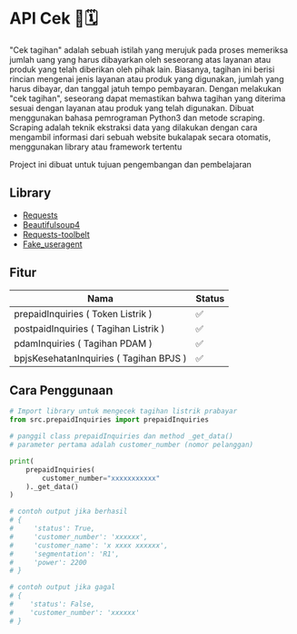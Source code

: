 # API Cek 📑🗓

"Cek tagihan" adalah sebuah istilah yang merujuk pada proses memeriksa jumlah uang yang harus dibayarkan oleh seseorang
atas layanan atau produk yang telah diberikan oleh pihak lain. Biasanya, tagihan ini berisi rincian mengenai jenis
layanan atau produk yang digunakan, jumlah yang harus dibayar, dan tanggal jatuh tempo pembayaran. Dengan melakukan "cek
tagihan", seseorang dapat memastikan bahwa tagihan yang diterima sesuai dengan layanan atau produk yang telah digunakan.
Dibuat menggunakan bahasa pemrograman Python3 dan metode scraping. Scraping adalah teknik ekstraksi data yang dilakukan
dengan cara mengambil informasi dari sebuah website bukalapak secara otomatis, menggunakan library atau framework
tertentu

Project ini dibuat untuk tujuan pengembangan dan pembelajaran

## Library

- [Requests](https://pypi.org/project/requests/)
- [Beautifulsoup4](https://pypi.org/project/beautifulsoup4/)
- [Requests-toolbelt](https://pypi.org/project/requests-toolbelt/)
- [Fake_useragent](https://pypi.org/project/fake-useragent/)

## Fitur

| Nama                                    | Status |
|-----------------------------------------|--------|
| prepaidInquiries ( Token Listrik )      | ✅      |
| postpaidInquiries ( Tagihan Listrik )   | ✅      |
| pdamInquiries ( Tagihan PDAM )          | ✅      |
| bpjsKesehatanInquiries ( Tagihan BPJS ) | ✅      |

## Cara Penggunaan

```python
# Import library untuk mengecek tagihan listrik prabayar
from src.prepaidInquiries import prepaidInquiries

# panggil class prepaidInquiries dan method _get_data()
# parameter pertama adalah customer_number (nomor pelanggan)

print(
    prepaidInquiries(
        customer_number="xxxxxxxxxxx"
    )._get_data()
)

# contoh output jika berhasil
# {
#     'status': True,
#     'customer_number': 'xxxxxx',
#     'customer_name': 'x xxxx xxxxxx',
#     'segmentation': 'R1',
#     'power': 2200
# }

# contoh output jika gagal
# {
#    'status': False,
#    'customer_number': 'xxxxxx'
# }
```



